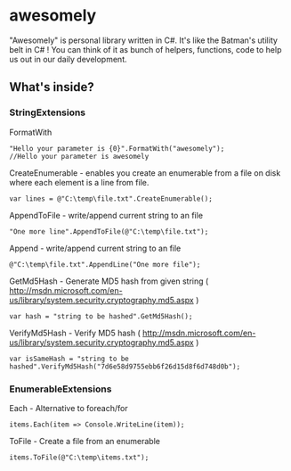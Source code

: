 awesomely
=========

"Awesomely" is personal library written in C#.  It's like the Batman's utility belt in C# !
You can think of it as bunch of helpers, functions, code to help us out in our daily development.

What's inside?
---------------------

### StringExtensions

FormatWith
```
"Hello your parameter is {0}".FormatWith("awesomely");
//Hello your parameter is awesomely
```

CreateEnumerable - enables you create an enumerable from a file on disk where each element is a line from file.
```
var lines = @"C:\temp\file.txt".CreateEnumerable();
```

AppendToFile - write/append current string to an file
```
"One more line".AppendToFile(@"C:\temp\file.txt");
```

Append - write/append current string to an file
```
@"C:\temp\file.txt".AppendLine("One more file");
```

GetMd5Hash - Generate MD5 hash from given string ( http://msdn.microsoft.com/en-us/library/system.security.cryptography.md5.aspx )
```
var hash = "string to be hashed".GetMd5Hash();
```

VerifyMd5Hash - Verify MD5 hash ( http://msdn.microsoft.com/en-us/library/system.security.cryptography.md5.aspx )
```
var isSameHash = "string to be hashed".VerifyMd5Hash("7d6e58d9755ebb6f26d15d8f6d748d0b");
```

### EnumerableExtensions

Each<T> - Alternative to foreach/for
```
items.Each(item => Console.WriteLine(item));
``` 

ToFile<T> - Create a file from an enumerable
```
items.ToFile(@"C:\temp\items.txt");
``` 



